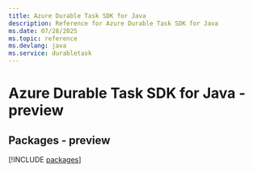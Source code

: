 ```yaml
---
title: Azure Durable Task SDK for Java
description: Reference for Azure Durable Task SDK for Java
ms.date: 07/28/2025
ms.topic: reference
ms.devlang: java
ms.service: durabletask
---
```

# Azure Durable Task SDK for Java - preview
## Packages - preview
[!INCLUDE [packages](durable-task-index.md)]